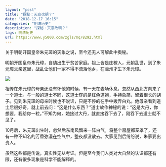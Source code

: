 ```yaml
---
layout: "post"
title: "探秘：天意改朝？"
date: "2018-12-17 16:15"
categories: "明清历史"
description: "探秘：天意改朝？"
tags: 明清历史
url: https://www.y5000.com/zgls/mq/8292.html
---
```






关于明朝开国皇帝朱元璋的天象之说，至今还无人可解此中奥秘。

明朝开国皇帝朱元璋，自幼出生于贫苦家庭。祖上皆是庄稼人，元朝乱世，到了朱元璋父亲这里，战乱让他们一家不得不流落他乡，在濠州才生下朱元璋。

![](https://img.y5000.com/uploads/allimg/161226/6-161226145P0232.jpg)

相传在朱元璋的母亲还没有怀他的时候，有一天在麦场休息，忽然从西北方向来了一个道士。与一般的道士不同，这道士穿的是红色道袍，手持象简，留着很长的胡子。见到朱元璋的母亲时候也不说话，只是不停的在手中拨弄白丸。他母亲看到道士后很好奇，就上前去问：“这是什么东西？”道士故作神秘的说：“这是大丹，你想要，我给你一粒。”不知为何，她接过大丹，就直接吞下去了，刚吞下去道士就不见了。

10月后，朱元璋出生时，忽然后东南风飘来一阵白气，将整个房屋都笼罩了，还有一种不知名的芳香弥漫在空气中，整夜都没散去。大家见到后纷纷说，朱家要出贵人。

虽然这些都是传说，真实性无从考证。但是至今我们人类对大自然的认识都还有限，还有很多现象是科学不能解释的。
